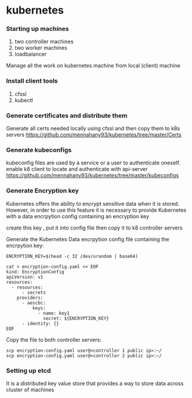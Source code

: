 # kubernetes
### Starting up machines
1. two controller machines
2. two worker machines
3. loadbalancer 

Manage all the work on kubernetes machine from local (client) machine 
### Install client tools 
1. cfssl 
2. kubectl 

### Generate certificates and distribute them 
Generate all certs needed locally using cfssl and then copy them to k8s servers 
https://github.com/mennahany93/kubernetes/tree/master/Certs
 
### Generate kubeconfigs 
kubeconfig files are used by a service or a user to authenticate oneself. enable k8 client to locate and authenticate with api-server
https://github.com/mennahany93/kubernetes/tree/master/kubeconfigs

### Generate Encryption key 
Kubernetes offers the ability to encrypt sensitive data when it is stored. However, in order to use this feature it is necessary to provide Kubernetes with a data encrpytion config containing an encryption key 

create this key , put it into config file then copy it to k8 controller servers 

Generate the Kubernetes Data encrpytion config file containing the encrpytion key:
```
ENCRYPTION_KEY=$(head -c 32 /dev/urandom | base64)

cat > encryption-config.yaml << EOF
kind: EncryptionConfig
apiVersion: v1
resources:
  - resources:
      - secrets
    providers:
      - aescbc:
          keys:
            - name: key1
              secret: ${ENCRYPTION_KEY}
      - identity: {}
EOF
```
Copy the file to both controller servers:
```
scp encryption-config.yaml user@<controller 1 public ip>:~/
scp encryption-config.yaml user@<controller 2 public ip>:~/
```

### Setting up etcd 
It is a distributed key value store that provides a way to store data across cluster of machines



 



